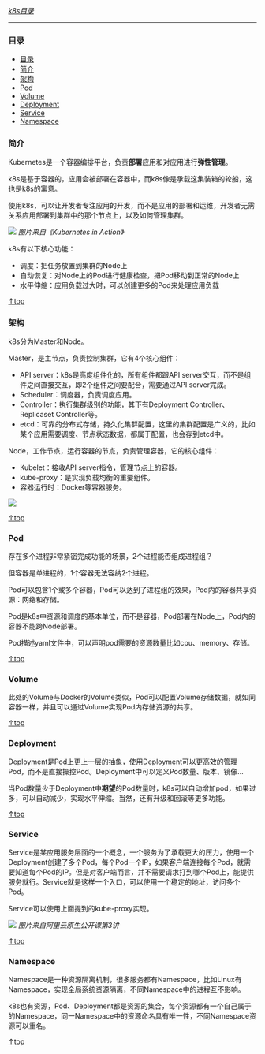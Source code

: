 [*k8s目录*](https://github.com/Shitaibin/notes/tree/master/kubernetes#%E7%9B%AE%E5%BD%95)

----

### 目录

- [目录](#目录)
- [简介](#简介)
- [架构](#架构)
- [Pod](#pod)
- [Volume](#volume)
- [Deployment](#deployment)
- [Service](#service)
- [Namespace](#namespace)

### 简介

Kubernetes是一个容器编排平台，负责**部署**应用和对应用进行**弹性管理**。

k8s是基于容器的，应用会被部署在容器中，而k8s像是承载这集装箱的轮船，这也是k8s的寓意。

使用k8s，可以让开发者专注应用的开发，而不是应用的部署和运维，开发者无需关系应用部署到集群中的那个节点上，以及如何管理集群。

![](http://img.lessisbetter.site/k8s-concept.png)
*图片来自《Kubernetes in Action》*

k8s有以下核心功能：
- 调度：把任务放置到集群的Node上
- 自动恢复：对Node上的Pod进行健康检查，把Pod移动到正常的Node上
- 水平伸缩：应用负载过大时，可以创建更多的Pod来处理应用负载

[↑top](#目录)

### 架构

k8s分为Master和Node。

Master，是主节点，负责控制集群，它有4个核心组件：
- API server：k8s是高度组件化的，所有组件都跟API server交互，而不是组件之间直接交互，即2个组件之间要配合，需要通过API server完成。
- Scheduler：调度器，负责调度应用。
- Controller：执行集群级别的功能，其下有Deployment Controller、Replicaset Controller等。
- etcd：可靠的分布式存储，持久化集群配置，这里的集群配置是广义的，比如某个应用需要调度、节点状态数据，都属于配置，也会存到etcd中。

Node，工作节点，运行容器的节点，负责管理容器，它的核心组件：
- Kubelet：接收API server指令，管理节点上的容器。
- kube-proxy：是实现负载均衡的重要组件。
- 容器运行时：Docker等容器服务。

![](http://img.lessisbetter.site/k8s-arch.png)

[↑top](#目录)

### Pod

存在多个进程非常紧密完成功能的场景，2个进程能否组成进程组？

但容器是单进程的，1个容器无法容纳2个进程。

Pod可以包含1个或多个容器，Pod可以达到了进程组的效果，Pod内的容器共享资源：网络和存储。

Pod是k8s中资源和调度的基本单位，而不是容器，Pod部署在Node上，Pod内的容器不能跨Node部署。

Pod描述yaml文件中，可以声明pod需要的资源数量比如cpu、memory、存储。

[↑top](#目录)

### Volume

此处的Volume与Docker的Volume类似，Pod可以配置Volume存储数据，就如同容器一样，并且可以通过Volume实现Pod内存储资源的共享。

[↑top](#目录)

### Deployment

Deployment是Pod上更上一层的抽象，使用Deployment可以更高效的管理Pod，而不是直接操控Pod。Deployment中可以定义Pod数量、版本、镜像...

当Pod数量少于Deployment中**期望**的Pod数量时，k8s可以自动增加pod，如果过多，可以自动减少，实现水平伸缩。当然，还有升级和回滚等更多功能。

[↑top](#目录)

### Service

Service是某应用服务层面的一个概念，一个服务为了承载更大的压力，使用一个Deployment创建了多个Pod，每个Pod一个IP，如果客户端连接每个Pod，就需要知道每个Pod的IP。但是对客户端而言，并不需要请求打到哪个Pod上，能提供服务就行。Service就是这样一个入口，可以使用一个稳定的地址，访问多个Pod。

Service可以使用上面提到的kube-proxy实现。

![](http://img.lessisbetter.site/k8s-service.png)
*图片来自阿里云原生公开课第3讲*

[↑top](#目录)

### Namespace

Namespace是一种资源隔离机制，很多服务都有Namespace，比如Linux有Namespace，实现全局系统资源隔离，不同Namespace中的进程互不影响。

k8s也有资源，Pod、Deployment都是资源的集合，每个资源都有一个自己属于的Namespace，同一Namespace中的资源命名具有唯一性，不同Namespace资源可以重名。

[↑top](#目录)

